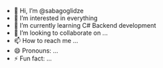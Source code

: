 - 👋 Hi, I’m @sabagoglidze
- 👀 I’m interested in everything
- 🌱 I’m currently learning C# Backend development
- 💞️ I’m looking to collaborate on ...
- 📫 How to reach me ...
- 😄 Pronouns: ...
- ⚡ Fun fact: ...

<!---
sabagoglidze/sabagoglidze is a ✨ special ✨ repository because its `README.md` (this file) appears on your GitHub profile.
You can click the Preview link to take a look at your changes.
--->
